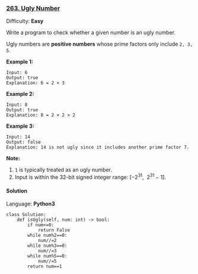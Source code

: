### [263\. Ugly Number](https://leetcode.com/problems/ugly-number/)

Difficulty: **Easy**


Write a program to check whether a given number is an ugly number.

Ugly numbers are **positive numbers** whose prime factors only include `2, 3, 5`.

**Example 1:**

```
Input: 6
Output: true
Explanation: 6 = 2 × 3
```

**Example 2:**

```
Input: 8
Output: true
Explanation: 8 = 2 × 2 × 2
```

**Example 3:**

```
Input: 14
Output: false 
Explanation: 14 is not ugly since it includes another prime factor 7.
```

**Note:**

1.  `1` is typically treated as an ugly number.
2.  Input is within the 32-bit signed integer range: [−2<sup>31</sup>,  2<sup>31 </sup>− 1].


#### Solution

Language: **Python3**

```python3
class Solution:
    def isUgly(self, num: int) -> bool:
        if num<=0:
            return False
        while num%2==0:
            num//=2
        while num%3==0:
            num//=3
        while num%5==0:
            num//=5
        return num==1
```